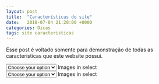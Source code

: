 ```yaml
---
layout: post
title:  "Características do site"
date:   2018-07-04 21:20:00 +0000
categories: Dicas
tags: site caracteristicas
---
```


Esse post é voltado somente para demonstração de todas as características que este website possui.


<div class="input-field col s12 m6">
  <select class="icons">
    <option value="" disabled selected>Choose your option</option>
    <option value="" data-icon="https://www.linknacional.com.br/wp-content/uploads/2018/04/linux.jpg">example 1</option>
    <option value="" data-icon="https://www.linknacional.com.br/wp-content/uploads/2018/04/linux.jpg">example 2</option>
    <option value="" data-icon="https://www.linknacional.com.br/wp-content/uploads/2018/04/linux.jpg">example 3</option>
  </select>
  <label>Images in select</label>
</div>
<div class="input-field col s12 m6">
  <select class="icons">
    <option value="" disabled selected>Choose your option</option>
    <option value="" data-icon="https://www.linknacional.com.br/wp-content/uploads/2018/04/linux.jpg" class="left">example 1</option>
    <option value="" data-icon="https://www.linknacional.com.br/wp-content/uploads/2018/04/linux.jpg" class="left">example 2</option>
    <option value="" data-icon="https://www.linknacional.com.br/wp-content/uploads/2018/04/linux.jpg" class="left">example 3</option>
  </select>
  <label>Images in select</label>
</div>


<script>
  $(document).ready(function(){
    $('select').formSelect();
  });
</script>
